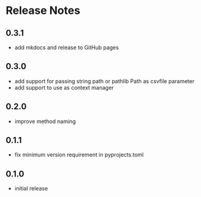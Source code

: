 # Release Notes 

## 0.3.1
- add mkdocs and release to GitHub pages

## 0.3.0
- add support for passing string path or pathlib Path as csvfile parameter
- add support to use as context manager

## 0.2.0
- improve method naming

## 0.1.1
- fix minimum version requirement in pyprojects.toml

## 0.1.0
- initial release